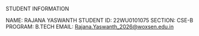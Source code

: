 STUDENT INFORMATION

NAME: RAJANA YASWANTH
STUDENT ID: 22WU0101075
SECTION: CSE-B
PROGRAM: B.TECH
EMAIL: Rajana.Yaswanth_2026@woxsen.edu.in
